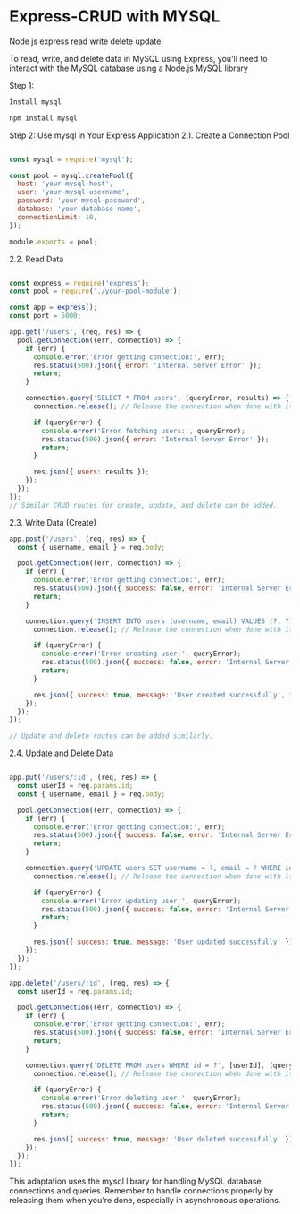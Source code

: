 # Express-CRUD with MYSQL
Node js express read write delete update


To read, write, and delete data in MySQL using Express, you'll need to interact with the MySQL database using a Node.js MySQL library

Step 1:
```bash
Install mysql
```

```bash
npm install mysql
```

Step 2: Use mysql in Your Express Application
2.1. Create a Connection Pool


```javascript

const mysql = require('mysql');

const pool = mysql.createPool({
  host: 'your-mysql-host',
  user: 'your-mysql-username',
  password: 'your-mysql-password',
  database: 'your-database-name',
  connectionLimit: 10,
});

module.exports = pool;
```

2.2. Read Data

```javascript

const express = require('express');
const pool = require('./your-pool-module');

const app = express();
const port = 5000;

app.get('/users', (req, res) => {
  pool.getConnection((err, connection) => {
    if (err) {
      console.error('Error getting connection:', err);
      res.status(500).json({ error: 'Internal Server Error' });
      return;
    }

    connection.query('SELECT * FROM users', (queryError, results) => {
      connection.release(); // Release the connection when done with it

      if (queryError) {
        console.error('Error fetching users:', queryError);
        res.status(500).json({ error: 'Internal Server Error' });
        return;
      }

      res.json({ users: results });
    });
  });
});
// Similar CRUD routes for create, update, and delete can be added.
```
2.3. Write Data (Create)

```javascript
app.post('/users', (req, res) => {
  const { username, email } = req.body;

  pool.getConnection((err, connection) => {
    if (err) {
      console.error('Error getting connection:', err);
      res.status(500).json({ success: false, error: 'Internal Server Error' });
      return;
    }

    connection.query('INSERT INTO users (username, email) VALUES (?, ?)', [username, email], (queryError, result) => {
      connection.release(); // Release the connection when done with it

      if (queryError) {
        console.error('Error creating user:', queryError);
        res.status(500).json({ success: false, error: 'Internal Server Error' });
        return;
      }

      res.json({ success: true, message: 'User created successfully', insertedId: result.insertId });
    });
  });
});

// Update and delete routes can be added similarly.
```
2.4. Update and Delete Data

```javascript

app.put('/users/:id', (req, res) => {
  const userId = req.params.id;
  const { username, email } = req.body;

  pool.getConnection((err, connection) => {
    if (err) {
      console.error('Error getting connection:', err);
      res.status(500).json({ success: false, error: 'Internal Server Error' });
      return;
    }

    connection.query('UPDATE users SET username = ?, email = ? WHERE id = ?', [username, email, userId], (queryError) => {
      connection.release(); // Release the connection when done with it

      if (queryError) {
        console.error('Error updating user:', queryError);
        res.status(500).json({ success: false, error: 'Internal Server Error' });
        return;
      }

      res.json({ success: true, message: 'User updated successfully' });
    });
  });
});

app.delete('/users/:id', (req, res) => {
  const userId = req.params.id;

  pool.getConnection((err, connection) => {
    if (err) {
      console.error('Error getting connection:', err);
      res.status(500).json({ success: false, error: 'Internal Server Error' });
      return;
    }

    connection.query('DELETE FROM users WHERE id = ?', [userId], (queryError) => {
      connection.release(); // Release the connection when done with it

      if (queryError) {
        console.error('Error deleting user:', queryError);
        res.status(500).json({ success: false, error: 'Internal Server Error' });
        return;
      }

      res.json({ success: true, message: 'User deleted successfully' });
    });
  });
});
```

This adaptation uses the mysql library for handling MySQL database connections and queries. Remember to handle connections properly by releasing them when you're done, especially in asynchronous operations.






